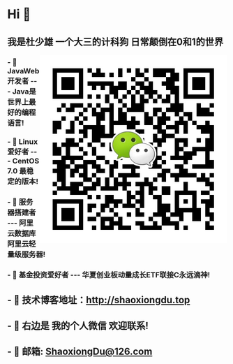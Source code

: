 # Hi 👋

## 我是杜少雄 一个大三的计科狗  日常颠倒在0和1的世界
<img align="right" alt="联系我" title="联系我" src="https://github.com/ShaoxiongDu/ShaoxiongDu/blob/main/wechat.jpg" />

### - 🌱 JavaWeb开发者 --- Java是世界上最好的编程语言! 
### - 🌱 Linux爱好者 --- CentOS 7.0 最稳定的版本!
### - 🌱 服务器搭建者 --- 阿里云数据库 阿里云轻量级服务器! 
### - 🌱 基金投资爱好者 --- 华夏创业板动量成长ETF联接C永远滴神!  

## - 💬 技术博客地址：http://shaoxiongdu.top
## - 💬 右边是 我的个人微信 欢迎联系!
## - 💬 邮箱: ShaoxiongDu@126.com

